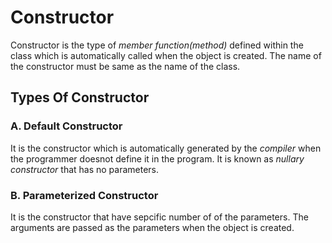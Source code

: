 # Constructor

Constructor is the type of _member function(method)_ defined within the class which is automatically called when the object is created. The name of the constructor must be same as the name of the class.

## Types Of Constructor

### A. Default Constructor
It is the constructor which is automatically generated by the _compiler_ when the programmer doesnot define it in the program. It is known as _nullary constructor_ that has no parameters.

### B. Parameterized Constructor
It is the constructor that have sepcific number of of the parameters. The arguments are passed as the parameters when the object is created.
